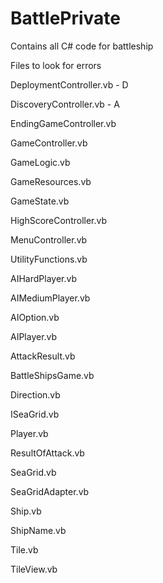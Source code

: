 # BattlePrivate
Contains all C# code for battleship

Files to look for errors

DeploymentController.vb - D

DiscoveryController.vb - A

EndingGameController.vb

GameController.vb

GameLogic.vb

GameResources.vb

GameState.vb

HighScoreController.vb

MenuController.vb

UtilityFunctions.vb






AIHardPlayer.vb

AIMediumPlayer.vb

AIOption.vb

AIPlayer.vb

AttackResult.vb

BattleShipsGame.vb

Direction.vb

ISeaGrid.vb

Player.vb

ResultOfAttack.vb

SeaGrid.vb

SeaGridAdapter.vb

Ship.vb

ShipName.vb

Tile.vb

TileView.vb
